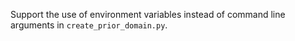Support the use of environment variables instead of command line arguments
in `create_prior_domain.py`.